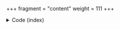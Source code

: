 +++
fragment = "content"
weight = 111
+++

<details>
<summary>Code (index)</summary>
```
+++
fragment = "pricing"
weight = 100
# background = "light"

title = "Pricing fragment"
subtitle = "Can be linked to 3rd party payment services"
#title_align = "left" # Default is center, can be left, right or center
+++

Pricing fragment supports **markdown** as it's subtitle.  
Supports feature listing of different plans and links to a payment service.
```
</details>

<details>
<summary>Code (subitem)</summary>
```
+++
weight = 10

title = "Starting plan"
subtitle = "starting at"

price = "0" # This value can be communicated to a stripe fragment
price_text = "Free" # Displayed value of the price
currency = "USD" # This value can be communicated to a stripe fragment
# highlight = true

button_text = "Start for free"
button_url = "#"

[[features]]
  text = "**Basic** feature"
  icon = "fas fa-check"

[[features]]
  text = "**Email** support"
  icon = "fas fa-check"
+++
```
</details>
